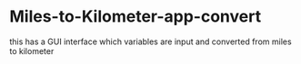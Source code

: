 # Miles-to-Kilometer-app-convert
this has a GUI interface which variables are input and converted from miles to kilometer
